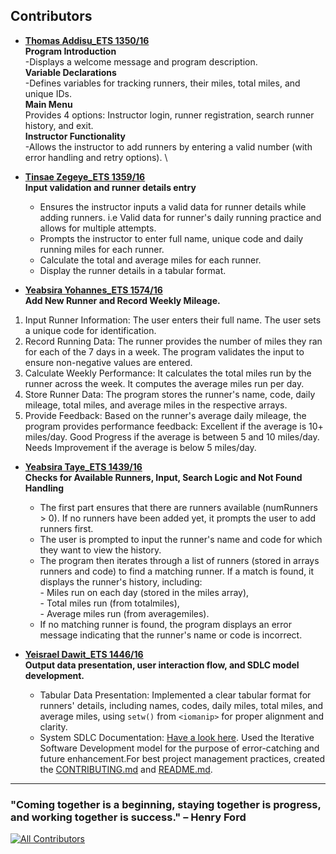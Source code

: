 ## Contributors

- **[Thomas Addisu_ETS 1350/16](https://github.com/janedoe)**  \
**Program Introduction** \
  -Displays a welcome message and program description. \
**Variable Declarations** \
-Defines variables for tracking runners, their miles, total miles, and unique IDs. \
**Main Menu** \
Provides 4 options: Instructor login, runner registration, search runner history, and exit. \
**Instructor Functionality** \
-Allows the instructor to add runners by entering a valid number (with error handling and retry options). \
    
- **[Tinsae Zegeye_ETS 1359/16](https://github.com/TinsaeZegeye)**  \
  **Input validation and runner details entry**
  - Ensures the instructor inputs a valid data for runner details while adding runners. i.e Valid data for runner's daily running practice and allows for multiple attempts.
  - Prompts the instructor to enter full name, unique code and daily running miles for each runner.
  - Calculate the total and average miles for each runner.
  - Display the runner details in a tabular format. 
    
- **[Yeabsira Yohannes_ETS 1574/16](https://github.com/yeabuti17)** \
**Add New Runner and Record Weekly Mileage.**
  
1. Input Runner Information:
The user enters their full name.
The user sets a unique code for identification.
2. Record Running Data:
The runner provides the number of miles they ran for each of the 7 days in a week.
The program validates the input to ensure non-negative values are entered.
3. Calculate Weekly Performance:
It calculates the total miles run by the runner across the week.
It computes the average miles run per day.
4. Store Runner Data:
The program stores the runner's name, code, daily mileage, total miles, and average miles in the respective arrays.
5. Provide Feedback:
Based on the runner's average daily mileage, the program provides performance feedback:
Excellent if the average is 10+ miles/day.
Good Progress if the average is between 5 and 10 miles/day.
Needs Improvement if the average is below 5 miles/day.

- **[Yeabsira Taye_ETS 1439/16](https://github.com/Yeab18)** \
**Checks for Available Runners, Input, Search Logic and Not Found Handling** 
  - The first part ensures that there are runners available (numRunners > 0). If no runners have been added yet, it prompts the user to add runners first.  
  - The user is prompted to input the runner's name and code for which they want to view the history. 
  - The program then iterates through a list of runners (stored in arrays runners and code) to find a matching runner. If a match is found, it displays the runner's history, including: \
        - Miles run on each day (stored in the miles array), \
        - Total miles run (from totalmiles), \
        - Average miles run (from averagemiles). 
  - If no matching runner is found, the program displays an error message indicating that the runner's name or code is incorrect.

- **[Yeisrael Dawit_ETS 1446/16](https://github.com/Yetdev27)** \
  **Output data presentation, user interaction flow, and SDLC model development.**

    - Tabular Data Presentation: Implemented a clear tabular format for runners' details, including names, codes, daily miles, total miles, 
                                 and average miles, using `setw()` from `<iomanip>` for proper alignment and clarity.
    - System SDLC Documentation: [Have a look here](https://docs.google.com/document/d/1MBrmF4kAjAzc5n13oeh3ODVByFOnk8wxdQ1kdBND9E0/edit?usp=sharing). Used the Iterative Software Development model for the purpose of error-catching and future enhancement.For best project management practices, created the [CONTRIBUTING.md](CONTRIBUTING.md) and [README.md](README.md).
--- 

### "Coming together is a beginning, staying together is progress, and working together is success." – Henry Ford

[![All Contributors](https://img.shields.io/badge/all_contributors-5-orange.svg?style=flat-square)](#contributors)


